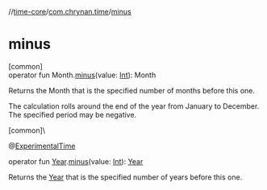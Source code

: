 //[time-core](../../index.md)/[com.chrynan.time](index.md)/[minus](minus.md)

# minus

[common]\
operator fun Month.[minus](minus.md)(value: [Int](https://kotlinlang.org/api/latest/jvm/stdlib/kotlin/-int/index.html)): Month

Returns the Month that is the specified number of months before this one.

The calculation rolls around the end of the year from January to December. The specified period may be negative.

[common]\

@[ExperimentalTime](https://kotlinlang.org/api/latest/jvm/stdlib/kotlin.time/-experimental-time/index.html)

operator fun [Year](-year/index.md).[minus](minus.md)(value: [Int](https://kotlinlang.org/api/latest/jvm/stdlib/kotlin/-int/index.html)): [Year](-year/index.md)

Returns the [Year](-year/index.md) that is the specified number of years before this one.
